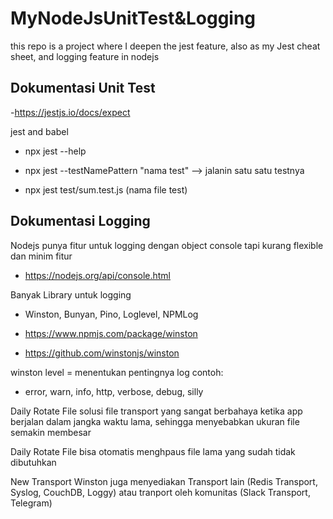 # MyNodeJsUnitTest&Logging

this repo is a project where I deepen the jest feature, also as my Jest cheat sheet, and logging feature in nodejs

## Dokumentasi Unit Test

-https://jestjs.io/docs/expect

jest and babel

- npx jest --help
- npx jest --testNamePattern "nama test" --> jalanin satu satu testnya

- npx jest test/sum.test.js (nama file test)

## Dokumentasi Logging

Nodejs punya fitur untuk logging dengan object console tapi kurang flexible dan minim fitur

- https://nodejs.org/api/console.html

Banyak Library untuk logging

- Winston, Bunyan, Pino, Loglevel, NPMLog

- https://www.npmjs.com/package/winston
- https://github.com/winstonjs/winston

winston level = menentukan pentingnya log contoh:

- error, warn, info, http, verbose, debug, silly

Daily Rotate File solusi file transport yang sangat berbahaya ketika app berjalan dalam jangka waktu lama, sehingga menyebabkan ukuran file semakin membesar

Daily Rotate File bisa otomatis menghpaus file lama yang sudah tidak dibutuhkan

New Transport
Winston juga menyediakan Transport lain (Redis Transport, Syslog, CouchDB, Loggy)
atau tranport oleh komunitas (Slack Transport, Telegram)

